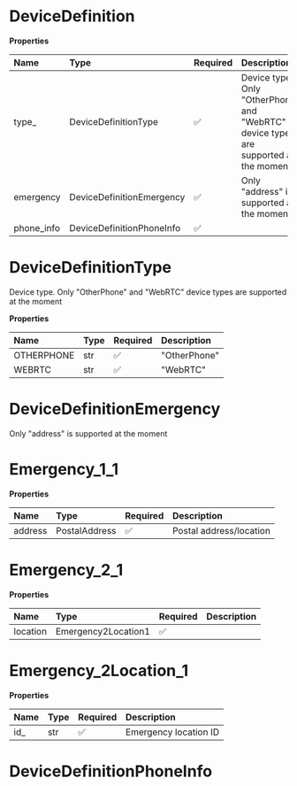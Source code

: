 # DeviceDefinition

**Properties**

| Name       | Type                      | Required | Description                                                                          |
| :--------- | :------------------------ | :------- | :----------------------------------------------------------------------------------- |
| type\_     | DeviceDefinitionType      | ✅       | Device type. Only "OtherPhone" and "WebRTC" device types are supported at the moment |
| emergency  | DeviceDefinitionEmergency | ✅       | Only "address" is supported at the moment                                            |
| phone_info | DeviceDefinitionPhoneInfo | ✅       |                                                                                      |

# DeviceDefinitionType

Device type. Only "OtherPhone" and "WebRTC" device types are supported at the moment

**Properties**

| Name       | Type | Required | Description  |
| :--------- | :--- | :------- | :----------- |
| OTHERPHONE | str  | ✅       | "OtherPhone" |
| WEBRTC     | str  | ✅       | "WebRTC"     |

# DeviceDefinitionEmergency

Only "address" is supported at the moment

# Emergency_1_1

**Properties**

| Name    | Type          | Required | Description             |
| :------ | :------------ | :------- | :---------------------- |
| address | PostalAddress | ✅       | Postal address/location |

# Emergency_2_1

**Properties**

| Name     | Type                | Required | Description |
| :------- | :------------------ | :------- | :---------- |
| location | Emergency2Location1 | ✅       |             |

# Emergency_2Location_1

**Properties**

| Name | Type | Required | Description           |
| :--- | :--- | :------- | :-------------------- |
| id\_ | str  | ✅       | Emergency location ID |

# DeviceDefinitionPhoneInfo

<!-- This file was generated by liblab | https://liblab.com/ -->
